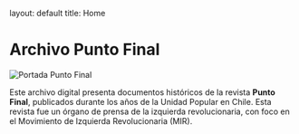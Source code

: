 layout: default
title: Home
# Archivo Punto Final
![Portada Punto Final](assets/img/fondo-punto-final.jpg)

 Este archivo digital presenta documentos históricos de la revista **Punto Final**, publicados durante los años de la Unidad Popular en Chile. Esta revista fue un órgano de prensa de la izquierda revolucionaria, con foco en el Movimiento de Izquierda Revolucionaria (MIR).


